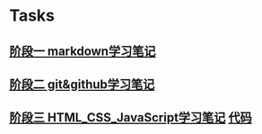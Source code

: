 # Tasks
## [阶段一 markdown学习笔记](https://github.com/Bsheepcoder/Tasks/blob/master/%E7%AC%94%E8%AE%B0/1.markdown%E7%AC%94%E8%AE%B0.md)
## [阶段二 git&github学习笔记](https://github.com/Bsheepcoder/Tasks/blob/master/%E7%AC%94%E8%AE%B0/2.git%26github%E7%AC%94%E8%AE%B0.md)
## [阶段三 HTML_CSS_JavaScript学习笔记](https://github.com/Bsheepcoder/Tasks/blob/master/%E7%AC%94%E8%AE%B0/3.HTML_CSS_JavaScript%E7%AC%94%E8%AE%B0.md)  [代码](https://github.com/Bsheepcoder/Tasks/blob/master/%E4%BB%A3%E7%A0%81/html_css_javascript/%E6%88%91%E7%9A%84%E7%AC%AC%E4%B8%80%E4%B8%AAhtml.html)
